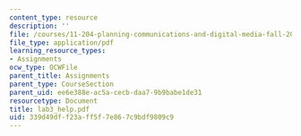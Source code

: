 ```yaml
---
content_type: resource
description: ''
file: /courses/11-204-planning-communications-and-digital-media-fall-2004/339d49dff23aff5f7e867c9bdf9809c9_lab3_help.pdf
file_type: application/pdf
learning_resource_types:
- Assignments
ocw_type: OCWFile
parent_title: Assignments
parent_type: CourseSection
parent_uid: ee6e388e-ac5a-cecb-daa7-9b9babe1de31
resourcetype: Document
title: lab3_help.pdf
uid: 339d49df-f23a-ff5f-7e86-7c9bdf9809c9
---
```

